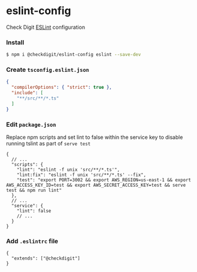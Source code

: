 # eslint-config 

Check Digit [ESLint](https://eslint.org/) configuration

### Install

```bash
$ npm i @checkdigit/eslint-config eslint --save-dev
```

### Create `tsconfig.eslint.json`

```json
{
  "compilerOptions": { "strict": true },
  "include": [
    "**/src/**/*.ts"
  ]
}
```

### Edit `package.json`
Replace npm scripts and set lint to false within the service key to disable running tslint as part of `serve test`
```jsonc
{
  // ...
  "scripts": {
    "lint": "eslint -f unix 'src/**/*.ts'",
    "lint:fix": "eslint -f unix 'src/**/*.ts' --fix",
    "test": "export PORT=3002 && export AWS_REGION=us-east-1 && export AWS_ACCESS_KEY_ID=test && export AWS_SECRET_ACCESS_KEY=test && serve test && npm run lint"
  },
  // ...
  "service": {
    "lint": false
    // ...
  }
}
```

### Add `.eslintrc` file

```jsonc
{
  "extends": ["@checkdigit"]
}
```
